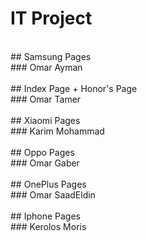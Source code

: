 # IT Project <br>
<br>
## Samsung Pages <br>
### Omar Ayman <br>
<br>
## Index Page + Honor's Page <br>
### Omar Tamer <br>
<br>
## Xiaomi Pages <br>
### Karim Mohammad <br>
<br>
## Oppo Pages <br>
### Omar Gaber <br>
<br>
## OnePlus Pages <br>
### Omar SaadEldin <br>
<br>
## Iphone Pages <br>
### Kerolos Moris <br>
